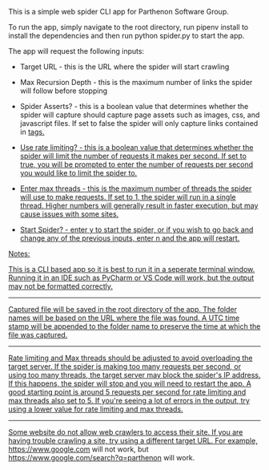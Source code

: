 This is a simple web spider CLI app for Parthenon Software Group.

To run the app, simply navigate to the root directory, run pipenv install to install the dependencies and then run python spider.py to start the app.

The app will request the following inputs:

- Target URL - this is the URL where the spider will start crawling

- Max Recursion Depth - this is the maximum number of links the spider will follow before stopping

- Spider Asserts? - this is a boolean value that determines whether the spider will capture should capture page assets such as images, css, and     javascript files. If set to false the spider will only capture links contained in <a href> tags.

- Use rate limiting? - this is a boolean value that determines whether the spider will limit the number of requests it makes per second. If set to true, you will be prompted to enter the number of requests per second you would like to limit the spider to.

- Enter max threads - this is the maximum number of threads the spider will use to make requests. If set to 1, the spider will run in a single thread. Higher numbers will generally result in faster execution, but may cause issues with some sites.

- Start Spider? - enter y to start the spider, or if you wish to go back and change any of the previous inputs, enter n and the app will restart.


Notes:

This is a CLI based app so it is best to run it in a seperate terminal window. Running it in an IDE such as PyCharm or VS Code will work, but the output may not be formatted correctly.

-------------------------

Captured file will be saved in the root directory of the app. The folder names will be based on the URL where the file was found.
A UTC time stamp will be appended to the folder name to preserve the time at which the file was captured.

-------------------------

Rate limiting and Max threads should be adjusted to avoid overloading the target server. If the spider is making too many requests per second, or using too many threads, the target server may block the spider's IP address. If this happens, the spider will stop and you will need to restart the app. A good starting point is around 5 requests per second for rate limiting and max threads also set to 5.
If you're seeing a lot of errors in the output, try using a lower value for rate limiting and max threads. 

-------------------------

Some website do not allow web crawlers to access their site. If you are having trouble crawling a site, try using a different target URL. For example, https://www.google.com will not work, but https://www.google.com/search?q=parthenon will work.

